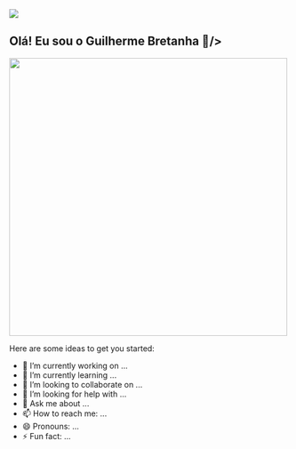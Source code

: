 <div>
  <img src="https://capsule-render.vercel.app/api?type=waving&height=300&color=gradient&fontAlignY=0"/>
</div>

## Olá! Eu sou o Guilherme Bretanha 👋/>

<div>
  <!--<img height="170cm"  src="https://github-readme-stats.vercel.app/api?username=BFGui&show_icons=true&theme=merko&include_all_commits=true&count_private=true"/>-->
  <img width="500cm" src="https://github-readme-stats.vercel.app/api/top-langs/?username=BFGui&layout=compact&langs_count=16&theme=merko"/>
</div>

Here are some ideas to get you started:

- 🔭 I’m currently working on ...
- 🌱 I’m currently learning ...
- 👯 I’m looking to collaborate on ...
- 🤔 I’m looking for help with ...
- 💬 Ask me about ...
- 📫 How to reach me: ...
- 😄 Pronouns: ...
- ⚡ Fun fact: ...

